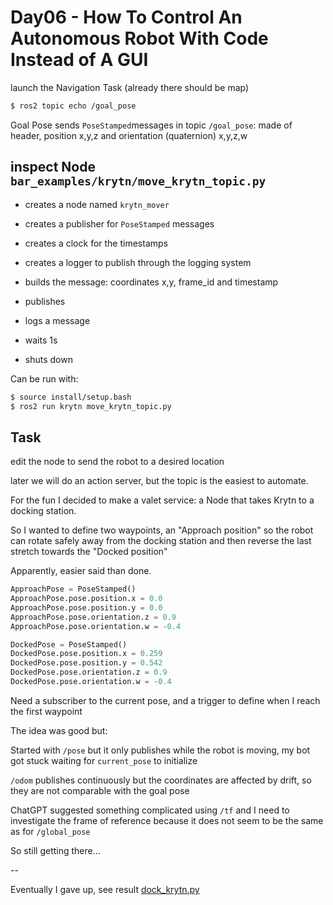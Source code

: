 # Day06 - How To Control An Autonomous Robot With Code Instead of A GUI

launch the Navigation Task (already there should be map)

```bash
$ ros2 topic echo /goal_pose
```

Goal Pose sends `PoseStamped`messages in topic `/goal_pose`: made of header, position x,y,z and orientation (quaternion) x,y,z,w 

## inspect Node `bar_examples/krytn/move_krytn_topic.py`

* creates a node named `krytn_mover`

* creates a publisher for `PoseStamped` messages
* creates a clock for the timestamps
* creates a logger to publish through the logging system
* builds the message: coordinates x,y, frame_id and timestamp
* publishes
* logs a message
* waits 1s 
* shuts down

Can be run with:

```bash
$ source install/setup.bash
$ ros2 run krytn move_krytn_topic.py
```

## Task

edit the node to send the robot to a desired location

later we will do an action server, but the topic is the easiest to automate.

For the fun I decided to make a valet service: a Node that takes Krytn to a docking station.

So I wanted to define two waypoints, an "Approach position" so the robot can rotate safely away from the docking station and then reverse the last stretch towards the "Docked position" 

Apparently, easier said than done.

```python
ApproachPose = PoseStamped()
ApproachPose.pose.position.x = 0.0
ApproachPose.pose.position.y = 0.0
ApproachPose.pose.orientation.z = 0.9
ApproachPose.pose.orientation.w = -0.4

DockedPose = PoseStamped()
DockedPose.pose.position.x = 0.259
DockedPose.pose.position.y = 0.542
DockedPose.pose.orientation.z = 0.9
DockedPose.pose.orientation.w = -0.4
```



Need a subscriber to the current pose, and a trigger to define when I reach the first waypoint

The idea was good but:

Started with `/pose` but it only publishes while the robot is moving, my bot got stuck waiting for `current_pose` to initialize

`/odom` publishes continuously but the coordinates are affected by drift, so they are not comparable with the goal pose

ChatGPT suggested something complicated using `/tf` and I need to investigate the frame of reference because it does not seem to be the same as for `/global_pose`

So still getting there...

--

Eventually I gave up, see result [dock_krytn.py](./dock_krytn.py)
